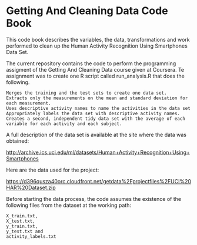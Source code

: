 Getting And Cleaning Data Code Book
===================================

This code book describes the variables, the data, transformations and work performed to clean up the Human Activity Recognition Using Smartphones Data Set.

The current repository contains the code to perform the programming assigment of the Getting And Cleaning Data course given at Coursera. Te assignment was to create one R script called run_analysis.R that does the following.

    Merges the training and the test sets to create one data set.
    Extracts only the measurements on the mean and standard deviation for each measurement.
    Uses descriptive activity names to name the activities in the data set
    Appropriately labels the data set with descriptive activity names.
    Creates a second, independent tidy data set with the average of each variable for each activity and each subject.

A full description of the data set is available at the site where the data was obtained:

http://archive.ics.uci.edu/ml/datasets/Human+Activity+Recognition+Using+Smartphones

Here are the data used for the project:

https://d396qusza40orc.cloudfront.net/getdata%2Fprojectfiles%2FUCI%20HAR%20Dataset.zip

Before starting the data process, the code assumes the existence of the following files from the dataset at the working path:

    X_train.txt,
    X_test.txt,
    y_train.txt,
    y_test.txt and
    activity_labels.txt



